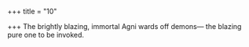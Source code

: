 +++
title = "10"

+++
The brightly blazing, immortal Agni wards off demons—
the blazing pure one to be invoked.